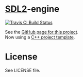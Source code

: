 # [SDL2]-engine
[![Travis CI Build Status](https://travis-ci.org/CaioIcy/sdl2-engine.svg?branch=master)](https://travis-ci.org/CaioIcy/sdl2-engine)

See the [GitHub page for this project].  
Now using a [C++ project template].

# License

See LICENSE file.

[SDL2]:http://www.libsdl.org/
[GitHub page for this project]:https://caioicy.github.io/sdl2-engine/
[C++ project template]:https://github.com/CaioIcy/CPP_Project_Template
